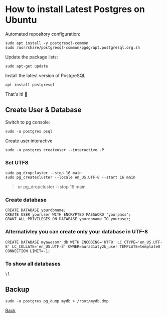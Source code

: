 # How to install Latest Postgres on Ubuntu 


Automated repository configuration: 
```
sudo apt install -y postgresql-common
sudo /usr/share/postgresql-common/pgdg/apt.postgresql.org.sh
```

Update the package lists:
```
sudo apt-get update
```

Install the latest version of PostgreSQL.
```
apt install postgresql
```

That's it! 🎉


## Create User & Database

Switch to pg console:
```
sudo -u postgres psql
```

Create user interactive
```
sudo -u postgres createuser --interactive -P
```

### Set UTF8

```
sudo pg_dropcluster --stop 16 main
sudo pg_createcluster --locale en_US.UTF-8 --start 16 main
```
> or pg_dropcluster --stop 16 main

### Create database
```
CREATE DATABASE yourdbname;
CREATE USER youruser WITH ENCRYPTED PASSWORD 'yourpass';
GRANT ALL PRIVILEGES ON DATABASE yourdbname TO youruser;
```

### Alternativley you can create only your database in UTF-8

```
CREATE DATABASE myawesomr_db WITH ENCODING='UTF8' LC_CTYPE='en_US.UTF-8' LC_COLLATE='en_US.UTF-8' OWNER=aura31aty2k_user TEMPLATE=template0 CONNECTION LIMIT=-1;
```

### To show all databases
```
\l
```

## Backup 

```
sudo -u postgres pg_dump mydb > /root/mydb.dmp
```


[Back](https://github.com/markxxv/webserver)
